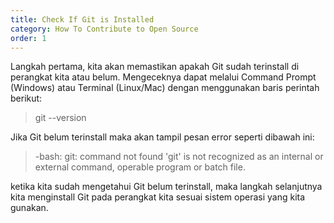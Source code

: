```yaml
---
title: Check If Git is Installed
category: How To Contribute to Open Source
order: 1
---
```


Langkah pertama, kita akan memastikan apakah Git sudah terinstall di perangkat kita atau belum. Mengeceknya dapat melalui
Command Prompt (Windows) atau Terminal (Linux/Mac) dengan menggunakan baris perintah berikut:

> git --version

Jika Git belum terinstall maka akan tampil pesan error seperti dibawah ini:

> -bash: git: command not found
> 'git' is not recognized as an internal or external command, operable program or batch file.

ketika kita sudah mengetahui Git belum terinstall, maka langkah selanjutnya kita menginstall Git pada perangkat kita sesuai
sistem operasi yang kita gunakan.
